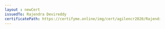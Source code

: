 ```yaml
--- 
layout : newCert 
issuedTo: Rajendra Devireddy 
certificatePath: https://certifyme.online/img/cert/agilencr2020/RajendraDevireddy_cb7e8.png
--- 
```

